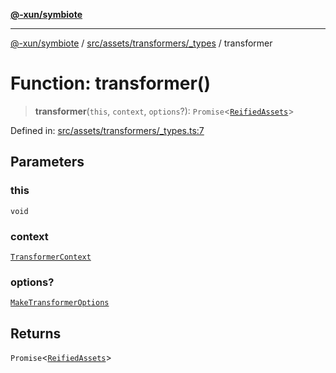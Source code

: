 [**@-xun/symbiote**](../../../../../README.md)

***

[@-xun/symbiote](../../../../../README.md) / [src/assets/transformers/\_types](../README.md) / transformer

# Function: transformer()

> **transformer**(`this`, `context`, `options`?): `Promise`\<[`ReifiedAssets`](../../../type-aliases/ReifiedAssets.md)\>

Defined in: [src/assets/transformers/\_types.ts:7](https://github.com/Xunnamius/symbiote/blob/b809268e30856c31f49ff4f21b64fdeab8d49e28/src/assets/transformers/_types.ts#L7)

## Parameters

### this

`void`

### context

[`TransformerContext`](../../../type-aliases/TransformerContext.md)

### options?

[`MakeTransformerOptions`](../../../type-aliases/MakeTransformerOptions.md)

## Returns

`Promise`\<[`ReifiedAssets`](../../../type-aliases/ReifiedAssets.md)\>
